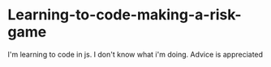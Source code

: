 # Learning-to-code-making-a-risk-game
I'm learning to code in js. I don't know what i'm doing. Advice is appreciated
